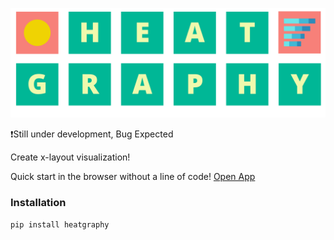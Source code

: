 ![Logo](img/logo.png)

❗Still under development, Bug Expected

Create x-layout visualization!

Quick start in the browser without a line of code!
[Open App](https://heatgraphy.streamlit.app)

### Installation

```shell
pip install heatgraphy
```
